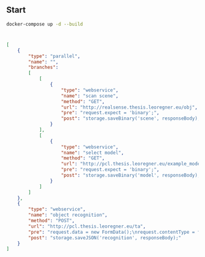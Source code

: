 <!---
## System Requirements
1.  [Docker needs to be installed](https://medium.com/@calypso_bronte/installing-docker-in-kali-linux-2018-1-ef3a8ce3648)
2.  [Nvidia Drivers need to be installed](https://docs.kali.org/general-use/install-nvidia-drivers-on-kali-linux)
3.  Linux Distribution needs to be upgraded if problems with Nvidia drivers occur `apt-get update && apt-get upgrade && apt-get dist-upgrade`
4.  [Nvidia docker runtime needs to be installed](https://github.com/NVIDIA/nvidia-docker)

## Deployment
This project has been configured to automatically deploy changes of the `master` branch to the Nvidia server using
[Gitlab CI](https://gitlab.leoregner.eu/leoregner/master-thesis/blob/master/.gitlab-ci.yml).

![Build Status](https://gitlab.leoregner.eu/leoregner/master-thesis/badges/master/build.svg)

-  https://docs.gitlab.com/runner/install/linux-manually.html
-  https://gitlab.com/gitlab-org/gitlab-runner/issues/1379#note_109693923
--->

## Start
```bash
docker-compose up -d --build
```

#
[](processengine.thesis.leoregner.eu)

```json
[
    {
        "type": "parallel",
        "name": "",
        "branches":
        [
            [
                {
                    "type": "webservice",
                    "name": "scan scene",
                    "method": "GET",
                    "url": "http://realsense.thesis.leoregner.eu/obj",
                    "pre": "request.expect = 'binary';",
                    "post": "storage.saveBinary('scene', responseBody);"
                }
            ],
            [
                {
                    "type": "webservice",
                    "name": "select model",
                    "method": "GET",
                    "url": "http://pcl.thesis.leoregner.eu/example_models/model5000.pcd",
                    "pre": "request.expect = 'binary';",
                    "post": "storage.saveBinary('model', responseBody);"
                }
            ]
        ]
    },
    {
        "type": "webservice",
        "name": "object recognition",
        "method": "POST",
        "url": "http://pcl.thesis.leoregner.eu/ta",
        "pre": "request.data = new FormData();\nrequest.contentType = false;\nrequest.data.append('scene', storage.loadBinary('scene'), 'scene.obj');\nrequest.data.append('model', storage.loadBinary('model'), 'model.pcd');",
        "post": "storage.saveJSON('recognition', responseBody);"
    }
]
```
